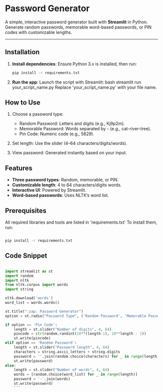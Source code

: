 # Password Generator

A simple, interactive password generator built with **Streamlit** in Python. Generate random passwords, memorable word-based passwords, or PIN codes with customizable lengths.

---

## Installation

1. **Install dependencies**: Ensure Python 3.x is installed, then run:
   ```bash
   pip install -r requirements.txt

2. **Run the app**: Launch the script with Streamlit:
bash
streamlit run your_script_name.py
Replace 'your_script_name.py' with your file name.

## How to Use

1. Choose a password type:

   * Random Password: Letters and digits (e.g., Kj9p2m).
   * Memorable Password: Words separated by - (e.g., cat-river-tree).
   * Pin Code: Numeric code (e.g., 5829).

2. Set length: Use the slider (4–64 characters/digits/words).
3. View password: Generated instantly based on your input.

## Features

* **Three password types**: Random, memorable, or PIN.
* **Customizable length**: 4 to 64 characters/digits words.
* **Interactive UI**: Powered by Streamlit.
* **Word-based passwords**: Uses NLTK’s word list.

## Prerequisites

All required libraries and tools are listed in 'requirements.txt' To install them, run:

```bash

pip install -r requirements.txt
```

## Code Snippet

```python

import streamlit as st
import random
import nltk
from nltk.corpus import words
import string

nltk.download('words')
word_list = words.words()

st.title(":zap: Password Generator")
option = st.radio("Password Type", ('Random Password', 'Memorable Password', 'Pin Code'))

if option == 'Pin Code':
    length = st.slider("Number of digits", 4, 64)
    pincode = str(random.randint(10**(length-1), 10**length - 1))
    st.write(pincode)
elif option == 'Random Password':
    length = st.slider("Password length", 4, 64)
    characters = string.ascii_letters + string.digits
    password = ''.join(random.choice(characters) for _ in range(length))
    st.write(password)
else:
    length = st.slider("Number of words", 4, 64)
    words = [random.choice(word_list) for _ in range(length)]
    password = '-'.join(words)
    st.write(password)
    ```